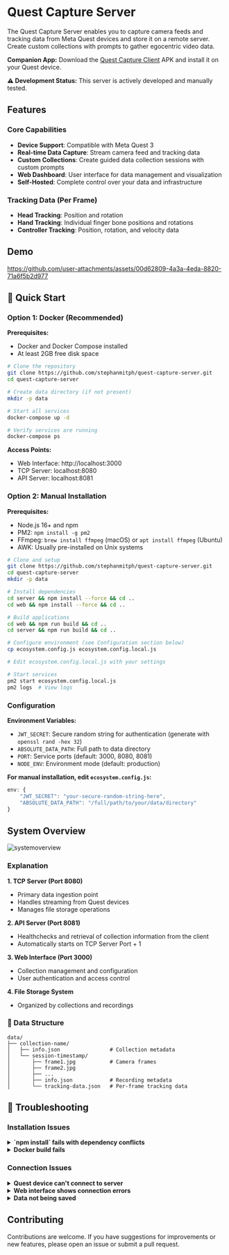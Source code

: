 # Quest Capture Server

The Quest Capture Server enables you to capture camera feeds and tracking data from Meta Quest devices and store it on a remote server. Create custom collections with prompts to gather egocentric video data.

**Companion App:** Download the [Quest Capture Client](https://github.com/stephanmitph/quest-capture-client) APK and install it on your Quest device.

**⚠️ Development Status:** This server is actively developed and manually tested.
## Features

### Core Capabilities
- **Device Support**: Compatible with Meta Quest 3
- **Real-time Data Capture**: Stream camera feed and tracking data
- **Custom Collections**: Create guided data collection sessions with custom prompts
- **Web Dashboard**: User interface for data management and visualization
- **Self-Hosted**: Complete control over your data and infrastructure

### Tracking Data (Per Frame)
- **Head Tracking**: Position and rotation
- **Hand Tracking**: Individual finger bone positions and rotations
- **Controller Tracking**: Position, rotation, and velocity data

## Demo

https://github.com/user-attachments/assets/00d62809-4a3a-4eda-8820-71a6f5b2d977


## 🚀 Quick Start

### Option 1: Docker (Recommended)

**Prerequisites:**
- Docker and Docker Compose installed
- At least 2GB free disk space

```bash
# Clone the repository
git clone https://github.com/stephanmitph/quest-capture-server.git
cd quest-capture-server

# Create data directory (if not present)
mkdir -p data

# Start all services
docker-compose up -d

# Verify services are running
docker-compose ps
```

**Access Points:**
- Web Interface: http://localhost:3000
- TCP Server: localhost:8080
- API Server: localhost:8081

### Option 2: Manual Installation

**Prerequisites:**
- Node.js 16+ and npm
- PM2: `npm install -g pm2`
- FFmpeg: `brew install ffmpeg` (macOS) or `apt install ffmpeg` (Ubuntu)
- AWK: Usually pre-installed on Unix systems

```bash
# Clone and setup
git clone https://github.com/stephanmitph/quest-capture-server.git
cd quest-capture-server
mkdir -p data

# Install dependencies
cd server && npm install --force && cd ..
cd web && npm install --force && cd ..

# Build applications
cd web && npm run build && cd ..
cd server && npm run build && cd ..

# Configure environment (see Configuration section below)
cp ecosystem.config.js ecosystem.config.local.js

# Edit ecosystem.config.local.js with your settings

# Start services
pm2 start ecosystem.config.local.js
pm2 logs  # View logs
```

### Configuration

**Environment Variables:**
- `JWT_SECRET`: Secure random string for authentication (generate with `openssl rand -hex 32`)
- `ABSOLUTE_DATA_PATH`: Full path to data directory
- `PORT`: Service ports (default: 3000, 8080, 8081)
- `NODE_ENV`: Environment mode (default: production)

**For manual installation, edit `ecosystem.config.js`:**
```javascript
env: {
    "JWT_SECRET": "your-secure-random-string-here",
    "ABSOLUTE_DATA_PATH": "/full/path/to/your/data/directory"
}
```

## System Overview 

![systemoverview](https://github.com/user-attachments/assets/951117ed-d48f-489d-895a-52804657cfa8)

### Explanation

**1. TCP Server (Port 8080)**
- Primary data ingestion point
- Handles streaming from Quest devices
- Manages file storage operations

**2. API Server (Port 8081)**
- Healthchecks and retrieval of collection information from the client
- Automatically starts on TCP Server Port + 1

**3. Web Interface (Port 3000)**
- Collection management and configuration
- User authentication and access control

**4. File Storage System**
- Organized by collections and recordings 

### 📁 Data Structure
```
data/
├── collection-name/
│   ├── info.json                # Collection metadata
│   └── session-timestamp/
│       ├── frame1.jpg           # Camera frames
│       ├── frame2.jpg
│       ├── ...
│       ├── info.json            # Recording metadata
│       └── tracking-data.json   # Per-frame tracking data
```

## 🔧 Troubleshooting

### Installation Issues

<details>
<summary><strong>`npm install` fails with dependency conflicts</strong></summary>

Use the `--force` flag as documented in the installation guide.

```bash
# Navigate to each directory and force install
cd server && npm install --force
cd web && npm install --force
```
</details>

<details>
<summary><strong>Docker build fails</strong></summary>

**Step 1:** Verify Docker is running and up to date
```bash
docker --version
docker-compose --version
```

**Step 2:** Clean Docker cache and rebuild
```bash
# Remove old containers and images
docker system prune -f

# Rebuild without cache
docker-compose build --no-cache

# Start services
docker-compose up -d
```

**Step 3:** Check for common issues
- Ensure you have sufficient disk space (at least 2GB free)
- Verify the `data/` directory exists: `mkdir -p data`
- Check Docker daemon is running: `docker info`
</details>


### Connection Issues

<details>
<summary><strong>Quest device can't connect to server</strong></summary>

**Step 1:** Check network connectivity
```bash
# From Quest device browser, try accessing:
http://YOUR_SERVER_IP:3000
```

**Step 2:** Verify firewall settings
```bash
# Allow required ports through firewall (Linux/macOS)
sudo ufw allow 3000
sudo ufw allow 8080  
sudo ufw allow 8081

# For macOS, also check System Preferences > Security & Privacy > Firewall
```

**Step 3:** Check server status
```bash
# Docker installation
docker-compose ps
docker-compose logs

# Manual installation  
pm2 status
pm2 logs
```

**Step 4:** Network troubleshooting
- Ensure Quest and server are on the same network
- Try accessing from another device on the network
- Check router settings for device isolation
- Verify server IP address: `hostname -I` (Linux) or `ipconfig getifaddr en0` (macOS)
</details>

<details>
<summary><strong>Web interface shows connection errors</strong></summary>

**Step 1:** Verify API server is running
```bash
curl http://localhost:8081/health
# Should return server status information
```

**Step 2:** Check browser console for errors
1. Open browser developer tools (F12)
2. Look for network errors or JavaScript exceptions
3. Check the Network tab for failed requests
4. Verify JWT token is valid (look for 401/403 errors)

**Step 3:** Verify environment configuration
```bash
# Check if JWT_SECRET is set
echo $JWT_SECRET

# For Docker, check environment variables
docker-compose exec app env | grep JWT_SECRET
```
</details>

<details>
<summary><strong>Data not being saved</strong></summary>

**Step 1:** Check data directory permissions
```bash
ls -la data/
# Directory should be writable by application user
chmod 755 data/
```

**Step 2:** Verify ABSOLUTE_DATA_PATH configuration
```bash
# Check ecosystem.config.js or Docker environment
echo $ABSOLUTE_DATA_PATH

# For Docker installation
docker-compose exec app echo $ABSOLUTE_DATA_PATH
```

**Step 3:** Check write permissions and path existence
```bash
# Test write access
touch data/test-write.txt && rm data/test-write.txt

# Verify path in configuration matches actual directory
realpath data/
```
</details>

## Contributing

Contributions are welcome. If you have suggestions for improvements or new features, please open an issue or submit a pull request.